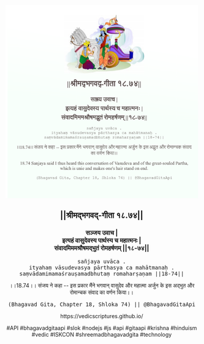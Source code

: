 <img src="../../asset/BG_18_74.png"/>
<center><h2>||श्रीमद्‍भगवद्‍-गीता १८.७४||</h2>
<h3>सञ्जय उवाच |<br/>इत्यहं वासुदेवस्य पार्थस्य च महात्मनः |<br/>संवादमिममश्रौषमद्भुतं रोमहर्षणम् ||१८-७४||</h3>
<pre>sañjaya uvāca .<br/>ityahaṃ vāsudevasya pārthasya ca mahātmanaḥ .<br/>saṃvādamimamaśrauṣamadbhutaṃ romaharṣaṇam ||18-74||</pre>
<p>।।18.74।। संजय ने कहा -- इस प्रकार मैंने भगवान् वासुदेव और महात्मा अर्जुन के इस अद्भुत और रोमान्चक संवाद का वर्णन किया।।</p>
<pre>(Bhagavad Gita, Chapter 18, Shloka 74) || @BhagavadGitaApi</pre><p>https://vedicscriptures.github.io/</p><p>#API #bhagavadgitaapi #slok #nodejs #js #api #gitaapi #krishna #hinduism #vedic #ISKCON #shreemadbhagavadgita #technology</p></center>
